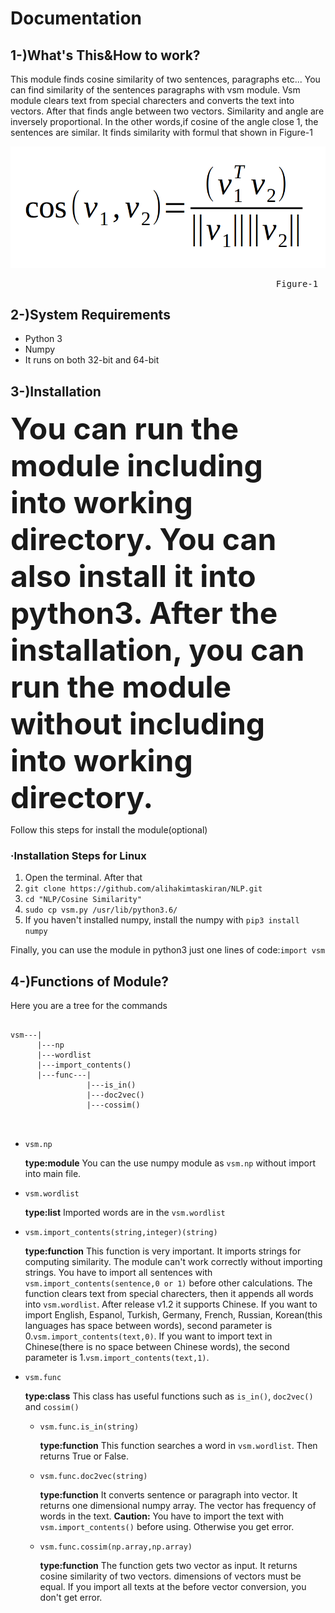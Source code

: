 <h1>Documentation</h1>
<h2>1-)What's This&How to work?</h2>
<p>  This module finds cosine similarity of two sentences, paragraphs etc... You can find similarity of the sentences paragraphs with vsm module. Vsm module clears text from special charecters and converts the text into vectors. After that finds angle between two vectors. Similarity and angle are inversely proportional. In the other words,if cosine of the angle close 1, the sentences are similar. It finds similarity with formul that shown in Figure-1</p>
<img src="https://raw.githubusercontent.com/alihakimtaskiran/NLP/master/formula.png">
<center><pre>                                                 Figure-1</pre></center>
<h2>2-)System Requirements</h2>
<ul>
  <li>Python 3</li>
  <li>Numpy</li>
  <li>It runs on both 32-bit and 64-bit</li>
</ul>
<h2>3-)Installation</h2>

<font size="7"><b><p>  You can run the module including into working directory. 
You can also install it into python3. After the installation, you can run the module without including into working directory.</p></b></font>
Follow this steps for install the module(optional)
<h3>·Installation Steps for Linux</h3>
<ol>
  <li>Open the terminal. After that</li>
  <li><code>git clone https://github.com/alihakimtaskiran/NLP.git</code></li>
  <li><code>cd "NLP/Cosine Similarity"</code></li>
  <li><code>sudo cp vsm.py /usr/lib/python3.6/</code></li>
  <li>If you haven't installed numpy, install the numpy with <code>pip3 install numpy</code></li>
 </ol>
<p>Finally, you can use the module in python3 just one lines of code:<code>import vsm</code></p>
<h2>4-)Functions of Module?</h2>
<p>  Here you are a tree for the commands</p>
<pre>
<code>
vsm---|
      |---np
      |---wordlist
      |---import_contents()
      |---func---|
                 |---is_in()
                 |---doc2vec()
                 |---cossim()
  
</code>
</pre>
<ul>
  <li><code>vsm.np</code><p><b> type:module</b> You can the use numpy module as <code>vsm.np</code> without import into main file.</p></li>
  <li><code>vsm.wordlist</code><p><b> type:list</b> Imported words are in the <code>vsm.wordlist</code></p></li>
  <li><code>vsm.import_contents(string,integer)(string)</code><p><b> type:function</b> This function is very important. It imports strings for computing similarity. The module can't work correctly without importing strings. You have to import all sentences with <code>vsm.import_contents(sentence,0 or 1)</code> before other calculations. The function clears text from special charecters, then it appends all words into <code>vsm.wordlist</code>. After release v1.2 it supports Chinese. If you want to import English, Espanol, Turkish, Germany, French, Russian, Korean(this languages has space between words), second parameter is 0.<code>vsm.import_contents(text,0)</code>. If you want to import text in Chinese(there is no space between Chinese words), the second parameter is 1.<code>vsm.import_contents(text,1)</code>.</p></li>
  <li><code>vsm.func</code><p><b>type:class</b> This class has useful functions such as <code>is_in()</code>, <code>doc2vec()</code> and <code>cossim()</code></p>
  <ul>
    <li><code>vsm.func.is_in(string)</code><p><b>type:function</b> This function searches a word in <code>vsm.wordlist</code>. Then returns True or False.</p></li>
    <li><code>vsm.func.doc2vec(string)</code><p><b>type:function</b> It converts sentence or paragraph into vector. It returns one dimensional numpy array. The vector has frequency of words in the text. <b>Caution:</b> You have to import the text with <code>vsm.import_contents()</code> before using. Otherwise you get error.</p></li>
    <li><code>vsm.func.cossim(np.array,np.array)</code><p> <b>type:function</b> The function gets two vector as input. It returns cosine similarity of two vectors. dimensions of vectors must be equal. If you import all texts at the before vector conversion, you don't get error.</p></li>
  </ul>
  </li>
<ul>
